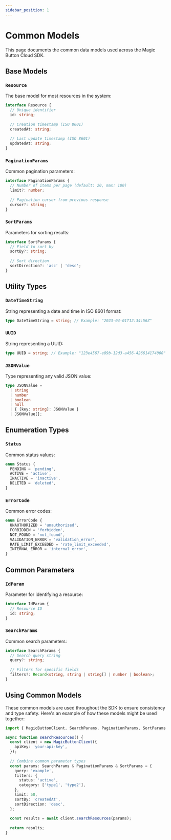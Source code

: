 ```yaml
---
sidebar_position: 1
---
```


# Common Models

This page documents the common data models used across the Magic Button Cloud SDK.

## Base Models

### `Resource`

The base model for most resources in the system:

```typescript
interface Resource {
  // Unique identifier
  id: string;
  
  // Creation timestamp (ISO 8601)
  createdAt: string;
  
  // Last update timestamp (ISO 8601)
  updatedAt: string;
}
```

### `PaginationParams`

Common pagination parameters:

```typescript
interface PaginationParams {
  // Number of items per page (default: 20, max: 100)
  limit?: number;
  
  // Pagination cursor from previous response
  cursor?: string;
}
```

### `SortParams`

Parameters for sorting results:

```typescript
interface SortParams {
  // Field to sort by
  sortBy?: string;
  
  // Sort direction
  sortDirection?: 'asc' | 'desc';
}
```

## Utility Types

### `DateTimeString`

String representing a date and time in ISO 8601 format:

```typescript
type DateTimeString = string; // Example: "2023-04-01T12:34:56Z"
```

### `UUID`

String representing a UUID:

```typescript
type UUID = string; // Example: "123e4567-e89b-12d3-a456-426614174000"
```

### `JSONValue`

Type representing any valid JSON value:

```typescript
type JSONValue =
  | string
  | number
  | boolean
  | null
  | { [key: string]: JSONValue }
  | JSONValue[];
```

## Enumeration Types

### `Status`

Common status values:

```typescript
enum Status {
  PENDING = 'pending',
  ACTIVE = 'active',
  INACTIVE = 'inactive',
  DELETED = 'deleted',
}
```

### `ErrorCode`

Common error codes:

```typescript
enum ErrorCode {
  UNAUTHORIZED = 'unauthorized',
  FORBIDDEN = 'forbidden',
  NOT_FOUND = 'not_found',
  VALIDATION_ERROR = 'validation_error',
  RATE_LIMIT_EXCEEDED = 'rate_limit_exceeded',
  INTERNAL_ERROR = 'internal_error',
}
```

## Common Parameters

### `IdParam`

Parameter for identifying a resource:

```typescript
interface IdParam {
  // Resource ID
  id: string;
}
```

### `SearchParams`

Common search parameters:

```typescript
interface SearchParams {
  // Search query string
  query?: string;
  
  // Filters for specific fields
  filters?: Record<string, string | string[] | number | boolean>;
}
```

## Using Common Models

These common models are used throughout the SDK to ensure consistency and type safety. Here's an example of how these models might be used together:

```typescript
import { MagicButtonClient, SearchParams, PaginationParams, SortParams } from '@magicbutton/cloud-sdk';

async function searchResources() {
  const client = new MagicButtonClient({
    apiKey: 'your-api-key',
  });
  
  // Combine common parameter types
  const params: SearchParams & PaginationParams & SortParams = {
    query: 'example',
    filters: {
      status: 'active',
      category: ['type1', 'type2'],
    },
    limit: 50,
    sortBy: 'createdAt',
    sortDirection: 'desc',
  };
  
  const results = await client.searchResources(params);
  
  return results;
}
```